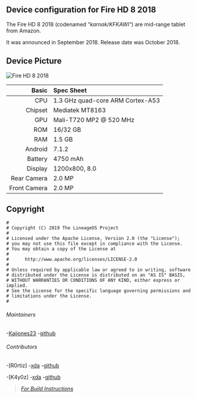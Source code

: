 ## Device configuration for Fire HD 8 2018

The Fire HD 8 2018 (codenamed _"karnak/KFKAWI"_) are mid-range tablet from Amazon.

It was announced in September 2018. Release date was October 2018.

## Device Picture

![Fire HD 8 2018](https://images.frandroid.com/wp-content/uploads/2019/04/amazon-fire-hd-8-2018.png)


Basic   | Spec Sheet
-------:|:----------
CPU     | 1.3 GHz quad-core ARM Cortex-A53
Chipset | Mediatek MT8163
GPU     | Mali-T720 MP2 @ 520 MHz
ROM     | 16/32 GB
RAM     | 1.5 GB
Android | 7.1.2 
Battery | 4750 mAh
Display | 1200x800, 8.0
Rear Camera  | 2.0 MP
Front Camera | 2.0 MP


## Copyright

```
#
# Copyright (C) 2019 The LineageOS Project
#
# Licensed under the Apache License, Version 2.0 (the "License");
# you may not use this file except in compliance with the License.
# You may obtain a copy of the License at
#
#      http://www.apache.org/licenses/LICENSE-2.0
#
# Unless required by applicable law or agreed to in writing, software
# distributed under the License is distributed on an "AS IS" BASIS,
# WITHOUT WARRANTIES OR CONDITIONS OF ANY KIND, either express or implied.
# See the License for the specific language governing permissions and
# limitations under the License.
#
```
###### Maintainers
-[Kaijones23](https://forum.xda-developers.com/member.php?u=9605864)
-[github](https://github.com/488315)

###### Contributors
-[R0rtiz]
-[xda](https://forum.xda-developers.com/member.php?u=8978978)
-[github](https://github.com/R0rt1z2)


-[K4y0z]
-[xda](https://forum.xda-developers.com/member.php?u=7104332)
-[github](https://github.com/chaosmaster)



> [*For Build Instructions*](https://github.com/mt8163/android_vendor_amazon_mt8163/blob/lineage-16.0/README.md)

